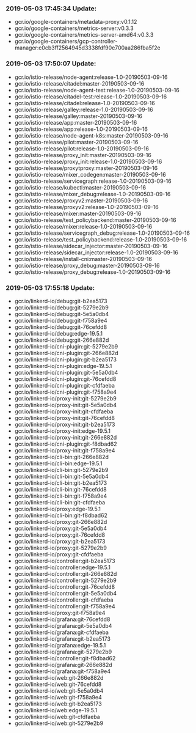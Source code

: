 ### 2019-05-03 17:45:34 Update:

- gcr.io/google-containers/metadata-proxy:v0.1.12
- gcr.io/google-containers/metrics-server:v0.3.3
- gcr.io/google-containers/metrics-server-amd64:v0.3.3
- gcr.io/google-containers/gcp-controller-manager:c0cb3ff2564945d3338fdf90e700aa286fba5f2e
### 2019-05-03 17:50:07 Update:

- gcr.io/istio-release/node-agent:release-1.0-20190503-09-16
- gcr.io/istio-release/citadel:master-20190503-09-16
- gcr.io/istio-release/node-agent-test:release-1.0-20190503-09-16
- gcr.io/istio-release/citadel-test:release-1.0-20190503-09-16
- gcr.io/istio-release/citadel:release-1.0-20190503-09-16
- gcr.io/istio-release/galley:release-1.0-20190503-09-16
- gcr.io/istio-release/galley:master-20190503-09-16
- gcr.io/istio-release/app:master-20190503-09-16
- gcr.io/istio-release/app:release-1.0-20190503-09-16
- gcr.io/istio-release/node-agent-k8s:master-20190503-09-16
- gcr.io/istio-release/pilot:master-20190503-09-16
- gcr.io/istio-release/pilot:release-1.0-20190503-09-16
- gcr.io/istio-release/proxy_init:master-20190503-09-16
- gcr.io/istio-release/proxy_init:release-1.0-20190503-09-16
- gcr.io/istio-release/proxytproxy:master-20190503-09-16
- gcr.io/istio-release/mixer_codegen:master-20190503-09-16
- gcr.io/istio-release/servicegraph:release-1.0-20190503-09-16
- gcr.io/istio-release/kubectl:master-20190503-09-16
- gcr.io/istio-release/mixer_debug:release-1.0-20190503-09-16
- gcr.io/istio-release/proxyv2:master-20190503-09-16
- gcr.io/istio-release/proxyv2:release-1.0-20190503-09-16
- gcr.io/istio-release/mixer:master-20190503-09-16
- gcr.io/istio-release/test_policybackend:master-20190503-09-16
- gcr.io/istio-release/mixer:release-1.0-20190503-09-16
- gcr.io/istio-release/servicegraph_debug:release-1.0-20190503-09-16
- gcr.io/istio-release/test_policybackend:release-1.0-20190503-09-16
- gcr.io/istio-release/sidecar_injector:master-20190503-09-16
- gcr.io/istio-release/sidecar_injector:release-1.0-20190503-09-16
- gcr.io/istio-release/install-cni:master-20190503-09-16
- gcr.io/istio-release/proxy_debug:master-20190503-09-16
- gcr.io/istio-release/proxy_debug:release-1.0-20190503-09-16
### 2019-05-03 17:55:18 Update:

- gcr.io/linkerd-io/debug:git-b2ea5173
- gcr.io/linkerd-io/debug:git-5279e2b9
- gcr.io/linkerd-io/debug:git-5e5a0db4
- gcr.io/linkerd-io/debug:git-f758a9e4
- gcr.io/linkerd-io/debug:git-76cefdd8
- gcr.io/linkerd-io/debug:edge-19.5.1
- gcr.io/linkerd-io/debug:git-266e882d
- gcr.io/linkerd-io/cni-plugin:git-5279e2b9
- gcr.io/linkerd-io/cni-plugin:git-266e882d
- gcr.io/linkerd-io/cni-plugin:git-b2ea5173
- gcr.io/linkerd-io/cni-plugin:edge-19.5.1
- gcr.io/linkerd-io/cni-plugin:git-5e5a0db4
- gcr.io/linkerd-io/cni-plugin:git-76cefdd8
- gcr.io/linkerd-io/cni-plugin:git-cfdfaeba
- gcr.io/linkerd-io/cni-plugin:git-f758a9e4
- gcr.io/linkerd-io/proxy-init:git-5279e2b9
- gcr.io/linkerd-io/proxy-init:git-5e5a0db4
- gcr.io/linkerd-io/proxy-init:git-cfdfaeba
- gcr.io/linkerd-io/proxy-init:git-76cefdd8
- gcr.io/linkerd-io/proxy-init:git-b2ea5173
- gcr.io/linkerd-io/proxy-init:edge-19.5.1
- gcr.io/linkerd-io/proxy-init:git-266e882d
- gcr.io/linkerd-io/cni-plugin:git-f8dbad62
- gcr.io/linkerd-io/proxy-init:git-f758a9e4
- gcr.io/linkerd-io/cli-bin:git-266e882d
- gcr.io/linkerd-io/cli-bin:edge-19.5.1
- gcr.io/linkerd-io/cli-bin:git-5279e2b9
- gcr.io/linkerd-io/cli-bin:git-5e5a0db4
- gcr.io/linkerd-io/cli-bin:git-b2ea5173
- gcr.io/linkerd-io/cli-bin:git-76cefdd8
- gcr.io/linkerd-io/cli-bin:git-f758a9e4
- gcr.io/linkerd-io/cli-bin:git-cfdfaeba
- gcr.io/linkerd-io/proxy:edge-19.5.1
- gcr.io/linkerd-io/cli-bin:git-f8dbad62
- gcr.io/linkerd-io/proxy:git-266e882d
- gcr.io/linkerd-io/proxy:git-5e5a0db4
- gcr.io/linkerd-io/proxy:git-76cefdd8
- gcr.io/linkerd-io/proxy:git-b2ea5173
- gcr.io/linkerd-io/proxy:git-5279e2b9
- gcr.io/linkerd-io/proxy:git-cfdfaeba
- gcr.io/linkerd-io/controller:git-b2ea5173
- gcr.io/linkerd-io/controller:edge-19.5.1
- gcr.io/linkerd-io/controller:git-266e882d
- gcr.io/linkerd-io/controller:git-5279e2b9
- gcr.io/linkerd-io/controller:git-76cefdd8
- gcr.io/linkerd-io/controller:git-5e5a0db4
- gcr.io/linkerd-io/controller:git-cfdfaeba
- gcr.io/linkerd-io/controller:git-f758a9e4
- gcr.io/linkerd-io/proxy:git-f758a9e4
- gcr.io/linkerd-io/grafana:git-76cefdd8
- gcr.io/linkerd-io/grafana:git-5e5a0db4
- gcr.io/linkerd-io/grafana:git-cfdfaeba
- gcr.io/linkerd-io/grafana:git-b2ea5173
- gcr.io/linkerd-io/grafana:edge-19.5.1
- gcr.io/linkerd-io/grafana:git-5279e2b9
- gcr.io/linkerd-io/controller:git-f8dbad62
- gcr.io/linkerd-io/grafana:git-266e882d
- gcr.io/linkerd-io/grafana:git-f758a9e4
- gcr.io/linkerd-io/web:git-266e882d
- gcr.io/linkerd-io/web:git-76cefdd8
- gcr.io/linkerd-io/web:git-5e5a0db4
- gcr.io/linkerd-io/web:git-f758a9e4
- gcr.io/linkerd-io/web:git-b2ea5173
- gcr.io/linkerd-io/web:edge-19.5.1
- gcr.io/linkerd-io/web:git-cfdfaeba
- gcr.io/linkerd-io/web:git-5279e2b9
